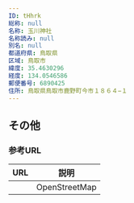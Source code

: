 ```yaml
---
ID: tHhrk
総称: null
名称: 玉川神社
名称読み: null
別名: null
都道府県: 鳥取県
区域: 鳥取市
緯度: 35.4630296
経度: 134.0546586
郵便番号: 6890425
住所: 鳥取県鳥取市鹿野町今市１８６４−１
---
```


## その他

### 参考URL

| URL | 説明          |
| --- | ------------- |
|     | OpenStreetMap |
